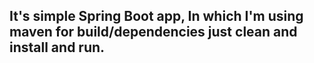 ## It's simple Spring Boot app, In which I'm using maven for build/dependencies just clean and install and run.
